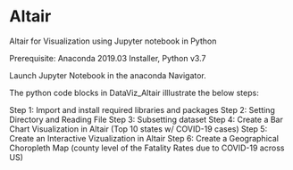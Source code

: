 # Altair
Altair for Visualization using Jupyter notebook in Python

Prerequisite: Anaconda 2019.03 Installer, Python v3.7 

Launch Jupyter Notebook in the anaconda Navigator.

The python code blocks in DataViz_Altair illlustrate the below steps:

Step 1: Import and install required libraries and packages 
Step 2: Setting Directory and Reading File
Step 3: Subsetting dataset
Step 4: Create a Bar Chart Visualization in Altair  (Top 10 states w/ COVID-19 cases) 
Step 5: Create an Interactive Vizualization in Altair
Step 6: Create  a Geographical Choropleth Map (county level of the Fatality Rates due to COVID-19  across US)


